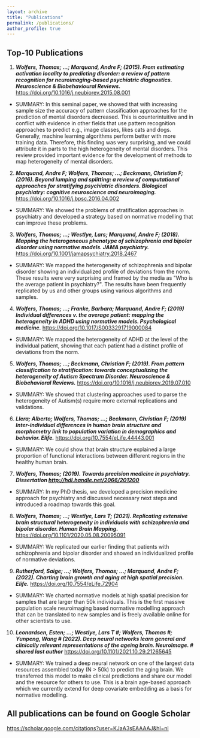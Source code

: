 ```yaml
---
layout: archive
title: "Publications"
permalink: /publications/
author_profile: true
---
```


## Top-10 Publications

1.	***Wolfers, Thomas; …; Marquand, Andre F; (2015). From estimating activation locality to predicting disorder: a review of pattern recognition for neuroimaging-based psychiatric diagnostics. Neuroscience & Biobehavioural Reviews.*** https://doi.org/10.1016/j.neubiorev.2015.08.001
* SUMMARY: In this seminal paper, we showed that with increasing sample size the accuracy of pattern classification approaches for the prediction of mental disorders decreased. This is counterintuitive and in conflict with evidence in other fields that use pattern recognition approaches to predict e.g., image classes, likes cats and dogs. Generally, machine learning algorithms perform better with more training data. Therefore, this finding was very surprising, and we could attribute it in parts to the high heterogeneity of mental disorders. This review provided important evidence for the development of methods to map heterogeneity of mental disorders.
2.	***Marquand, Andre F; Wolfers, Thomas; …; Beckmann, Christian F; (2016). Beyond lumping and splitting: a review of computational approaches for stratifying psychiatric disorders. Biological psychiatry: cognitive neuroscience and neuroimaging.*** https://doi.org/10.1016/j.bpsc.2016.04.002
* SUMMARY: We showed the problems of stratification approaches in psychiatry and developed a strategy based on normative modelling that can improve these problems.
3.	***Wolfers, Thomas; …; Westlye, Lars; Marquand, Andre F; (2018). Mapping the heterogeneous phenotype of schizophrenia and bipolar disorder using normative models. JAMA psychiatry.*** https://doi.org/10.1001/jamapsychiatry.2018.2467
* SUMMARY: We mapped the heterogeneity of schizophrenia and bipolar disorder showing an individualized profile of deviations from the norm. These results were very surprising and framed by the media as "Who is the average patient in psychiatry?". The results have been frequently replicated by us and other groups using various algorithms and samples.
4.	***Wolfers, Thomas; …; Franke, Barbara; Marquand, Andre F; (2019) Individual differences v. the average patient: mapping the heterogeneity in ADHD using normative models. Psychological medicine.*** https://doi.org/10.1017/S0033291719000084
* SUMMARY: We mapped the heterogeneity of ADHD at the level of the individual patient, showing that each patient had a distinct profile of deviations from the norm.
5.	***Wolfers, Thomas; …; Beckmann, Christian F; (2019). From pattern classification to stratification: towards conceptualizing the heterogeneity of Autism Spectrum Disorder. Neuroscience & Biobehavioral Reviews.*** https://doi.org/10.1016/j.neubiorev.2019.07.010
* SUMMARY: We showed that clustering approaches used to parse the heterogeneity of Autism(s) require more external replications and validations.
6.	***Llera; Alberto; Wolfers, Thomas; …; Beckmann, Christian F; (2019) Inter-individual differences in human brain structure and morphometry link to population variation in demographics and behavior. Elife.*** https://doi.org/10.7554/eLife.44443.001
* SUMMARY: We could show that brain structure explained a large proportion of functional interactions between different regions in the healthy human brain.
7.	***Wolfers, Thomas; (2019). Towards precision medicine in psychiatry. Dissertation http://hdl.handle.net/2066/201200*** 
* SUMMARY: In my PhD thesis, we developed a precision medicine approach for psychiatry and discussed necessary next steps and introduced a roadmap towards this goal.
8.	***Wolfers, Thomas; …; Westlye, Lars T; (2021). Replicating extensive brain structural heterogeneity in individuals with schizophrenia and bipolar disorder. Human Brain Mapping.*** https://doi.org/10.1101/2020.05.08.20095091
* SUMMARY: We replicated our earlier finding that patients with schizophrenia and bipolar disorder and showed an individualized profile of normative deviations.
9.	***Rutherford, Saige; …; Wolfers, Thomas; …; Marquand, Andre F; (2022). Charting brain growth and aging at high spatial precision. Elife.*** https://doi.org/10.7554/eLife.72904
* SUMMARY: We charted normative models at high spatial precision for samples that are larger than 50k individuals. This is the first massive population scale neuroimaging based normative modelling approach that can be translated to new samples and is freely available online for other scientists to use. 
10.	***Leonardsen, Esten; …; Westlye, Lars T #; Wolfers, Thomas #; Yunpeng, Wang # (2022). Deep neural networks learn general and clinically relevant representations of the ageing brain. NeuroImage. # shared last author*** https://doi.org/10.1101/2021.10.29.21265645
* SUMMARY: We trained a deep neural network on one of the largest data resources assembled today (N > 50k) to predict the aging brain. We transferred this model to make clinical predictions and share our model and the resource for others to use. This is a brain age-based approach which we currently extend for deep covariate embedding as a basis for normative modelling.

## All publications can be found on Google Scholar 
https://scholar.google.com/citations?user=KJaA3sEAAAAJ&hl=nl
